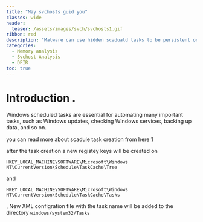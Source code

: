 ```yaml
---
title: "May svchosts guid you"
classes: wide
header:  
  teaser: /assets/images/svch/svchosts1.gif
ribbon: red
description: "Malware can use hidden scaduald tasks to be persistent on your system and evade your defences. If you want to know how to investigate this case, just follow me."
categories:
  - Memory analysis 
  - Svchost Analysis
  - DFIR 
toc: true
---
```


# Introduction .
Windows scheduled tasks are essential for automating many important tasks, such as Windows updates, checking Windows services, backing up data, and so on.

you can read more about scadule task creation from here [1](https://www.windowscentral.com/how-create-automated-task-using-task-scheduler-windows-10) 

after the task creation a new registey keys will be created on  
```
HKEY_LOCAL_MACHINE\SOFTWARE\Microsoft\Windows NT\CurrentVersion\Schedule\TaskCache\Tree 
``` 
and 
```
HKEY_LOCAL_MACHINE\SOFTWARE\Microsoft\Windows NT\CurrentVersion\Schedule\TaskCache\Tasks 
```
, New XML configration file with the task name will be added to the directory ```windows/system32/Tasks```
